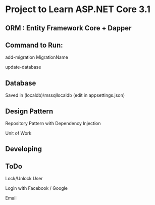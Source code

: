 # Project to Learn ASP.NET Core 3.1 

## ORM : Entity Framework Core + Dapper

## Command to Run:
add-migration MigrationName

update-database

## Database 
Saved in (localdb)\mssqllocaldb
(edit in appsettings.json)

## Design Pattern
Repository Pattern with Dependency Injection

Unit of Work

## Developing

## ToDo
Lock/Unlock User

Login with Facebook / Google

Email 

